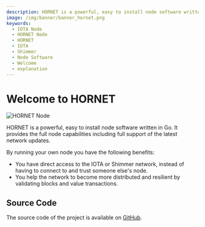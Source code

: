 ```yaml
---
description: HORNET is a powerful, easy to install node software written in Go. It provides the full node capabilities including full support of the latest network updates.
image: /img/banner/banner_hornet.png
keywords:
  - IOTA Node
  - HORNET Node
  - HORNET
  - IOTA
  - Shimmer
  - Node Software
  - Welcome
  - explanation
---
```


# Welcome to HORNET

![HORNET Node](/img/banner/banner_hornet.png)

HORNET is a powerful, easy to install node software written in Go.
It provides the full node capabilities including full support of the latest network updates.

By running your own node you have the following benefits:

- You have direct access to the IOTA or Shimmer network, instead of having to connect to and trust someone else's node.
- You help the network to become more distributed and resilient by validating blocks and value transactions.

## Source Code

The source code of the project is available on [GitHub](https://github.com/iotaledger/hornet).
